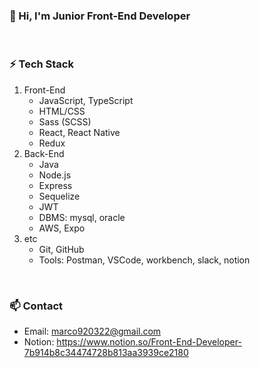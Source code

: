 ### 🌱 Hi, I'm Junior Front-End Developer

<br>

### ⚡ Tech Stack

1. Front-End
   - JavaScript, TypeScript
   - HTML/CSS
   - Sass (SCSS)
   - React, React Native
   - Redux
2. Back-End
   - Java
   - Node.js
   - Express
   - Sequelize
   - JWT
   - DBMS: mysql, oracle
   - AWS, Expo
3. etc
   - Git, GitHub
   - Tools: Postman, VSCode, workbench, slack, notion

<br>

### 📫 Contact

- Email: marco920322@gmail.com
- Notion: https://www.notion.so/Front-End-Developer-7b914b8c34474728b813aa3939ce2180
